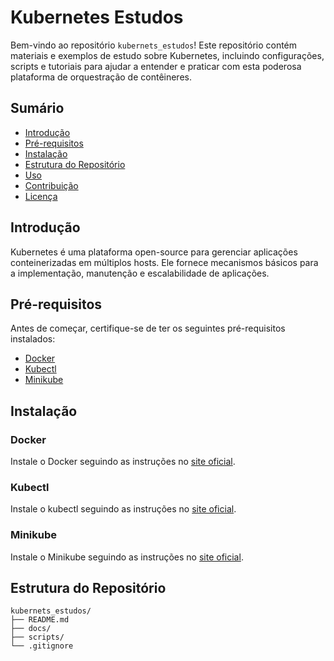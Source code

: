 # Kubernetes Estudos

Bem-vindo ao repositório `kubernets_estudos`! Este repositório contém materiais e exemplos de estudo sobre Kubernetes, incluindo configurações, scripts e tutoriais para ajudar a entender e praticar com esta poderosa plataforma de orquestração de contêineres.

## Sumário

- [Introdução](#introdução)
- [Pré-requisitos](#pré-requisitos)
- [Instalação](#instalação)
- [Estrutura do Repositório](#estrutura-do-repositório)
- [Uso](#uso)
- [Contribuição](#contribuição)
- [Licença](#licença)

## Introdução

Kubernetes é uma plataforma open-source para gerenciar aplicações conteinerizadas em múltiplos hosts. Ele fornece mecanismos básicos para a implementação, manutenção e escalabilidade de aplicações.

## Pré-requisitos

Antes de começar, certifique-se de ter os seguintes pré-requisitos instalados:

- [Docker](https://www.docker.com/get-started)
- [Kubectl](https://kubernetes.io/docs/tasks/tools/install-kubectl/)
- [Minikube](https://minikube.sigs.k8s.io/docs/start/)

## Instalação

### Docker

Instale o Docker seguindo as instruções no [site oficial](https://www.docker.com/get-started).

### Kubectl

Instale o kubectl seguindo as instruções no [site oficial](https://kubernetes.io/docs/tasks/tools/install-kubectl/).

### Minikube

Instale o Minikube seguindo as instruções no [site oficial](https://minikube.sigs.k8s.io/docs/start/).

## Estrutura do Repositório

```plaintext
kubernets_estudos/
├── README.md
├── docs/
├── scripts/
└── .gitignore
